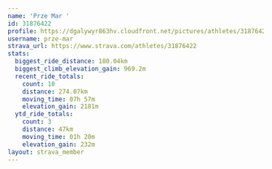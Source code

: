 ```yaml
---
name: 'Prze Mar '
id: 31876422
profile: https://dgalywyr863hv.cloudfront.net/pictures/athletes/31876422/22548952/6/large.jpg
username: prze-mar
strava_url: https://www.strava.com/athletes/31876422
stats:
  biggest_ride_distance: 180.04km
  biggest_climb_elevation_gain: 969.2m
  recent_ride_totals:
    count: 10
    distance: 274.07km
    moving_time: 07h 57m
    elevation_gain: 2181m
  ytd_ride_totals:
    count: 3
    distance: 47km
    moving_time: 01h 20m
    elevation_gain: 232m
layout: strava_member
--- 
```

